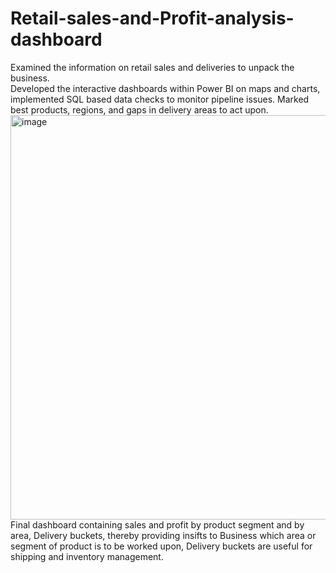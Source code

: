 # Retail-sales-and-Profit-analysis-dashboard
Examined the information on retail sales and deliveries to unpack the business.  
Developed the interactive dashboards within Power BI on maps and charts, implemented SQL based data  checks to monitor pipeline issues.
Marked best products, regions, and gaps in delivery areas to act upon.
<img width="1147" height="647" alt="image" src="https://github.com/user-attachments/assets/1295d9c6-51bc-4915-8d9b-96f692d226be" />
Final dashboard containing sales and profit by product segment and by area, Delivery buckets, thereby providing insifts to Business which area or segment of product is to be worked upon, Delivery buckets are useful for shipping and inventory management.
